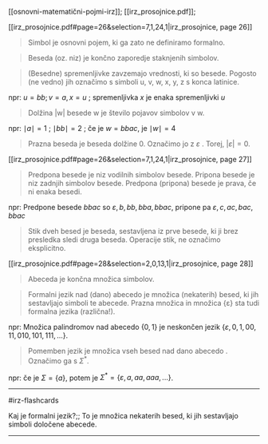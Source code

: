 [[osnovni-matematični-pojmi-irz]];
[[irz_prosojnice.pdf]];

[[irz_prosojnice.pdf#page=26&selection=7,1,24,1|irz_prosojnice, page 26]]

> Simbol je osnovni pojem, ki ga zato ne definiramo formalno.

> Beseda (oz. niz) je končno zaporedje staknjenih simbolov.

> (Besedne) spremenljivke zavzemajo vrednosti, ki so besede. Pogosto (ne vedno) jih označimo s simboli u, v, w, x, y, z s konca latinice.

npr: $u = bb; v = a, x = u$ ; spremenljivka $x$ je enaka spremenljivki $u$

> Dolžina |w| besede w je število pojavov simbolov v w.

npr: $\mid a \mid = 1$ ; $\mid bb \mid = 2$ ; če je $w = bbac$, je $\mid w \mid = 4$

> Prazna beseda je beseda dolžine 0. Označimo jo z $ε$ . Torej, $|ε| = 0$.

[[irz_prosojnice.pdf#page=26&selection=7,1,24,1|irz_prosojnice, page 27]]

> Predpona besede je niz vodilnih simbolov besede. Pripona besede je niz zadnjih simbolov besede. Predpona (pripona) besede je prava, če ni enaka besedi.

npr: Predpone besede $bbac$ so $\varepsilon, b, bb, bba, bbac$, pripone pa $\varepsilon, c, ac, bac, bbac$ 
> Stik dveh besed je beseda, sestavljena iz prve besede, ki ji brez presledka sledi druga beseda. Operacije stik, ne označimo eksplicitno.

[[irz_prosojnice.pdf#page=28&selection=2,0,13,1|irz_prosojnice, page 28]]

> Abeceda je končna množica simbolov.

> Formalni jezik nad (dano) abecedo je množica (nekaterih) besed, ki jih sestavljajo simboli te abecede. Prazna množica in množica {ε} sta tudi formalna jezika (različna!).

npr: Množica palindromov nad abecedo $\{0, 1\}$ je neskončen jezik $\{\varepsilon, 0, 1, 00, 11, 010, 101, 111, ...\}$.

> Pomemben jezik je množica vseh besed nad dano abecedo . Označimo ga s $\Sigma^*$.

npr: če je $\Sigma = \{a\}$, potem je $\Sigma^* = \{\varepsilon, a, aa, aaa, ...\}$.

---

#irz-flashcards 

Kaj je formalni jezik?;; To je množica nekaterih besed, ki jih sestavljajo simboli določene abecede.
<!--SR:!2024-10-15,1,210-->

---
